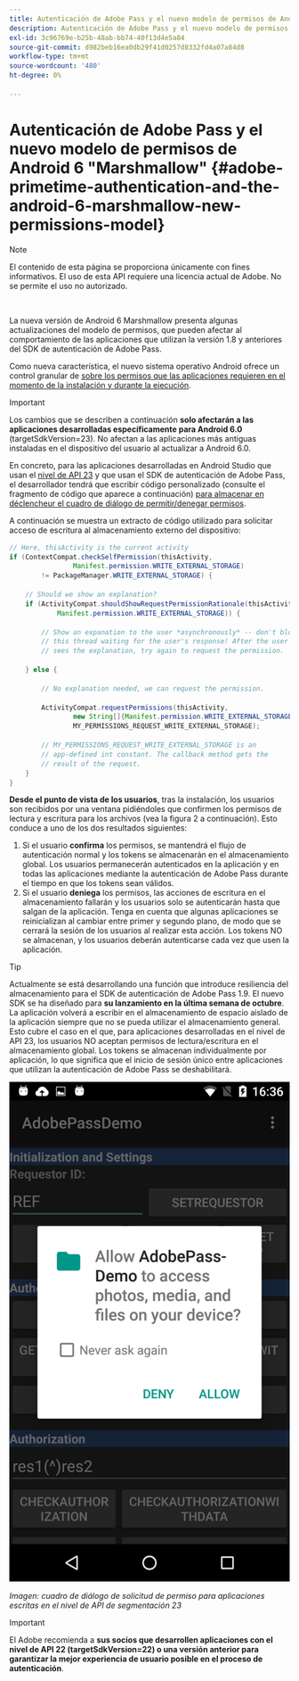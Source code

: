 ```yaml
---
title: Autenticación de Adobe Pass y el nuevo modelo de permisos de Android 6 "Marshmallow"
description: Autenticación de Adobe Pass y el nuevo modelo de permisos de Android 6 "Marshmallow"
exl-id: 3c96769e-b25b-48ab-bb74-40f13d4e5a84
source-git-commit: d982beb16ea0db29f41d0257d8332fd4a07a84d8
workflow-type: tm+mt
source-wordcount: '480'
ht-degree: 0%

---
```


# Autenticación de Adobe Pass y el nuevo modelo de permisos de Android 6 &quot;Marshmallow&quot; {#adobe-primetime-authentication-and-the-android-6-marshmallow-new-permissions-model}

>[!NOTE]
>
>El contenido de esta página se proporciona únicamente con fines informativos. El uso de esta API requiere una licencia actual de Adobe. No se permite el uso no autorizado.

</br>

La nueva versión de Android 6 Marshmallow presenta algunas actualizaciones del modelo de permisos, que pueden afectar al comportamiento de las aplicaciones que utilizan la versión 1.8 y anteriores del SDK de autenticación de Adobe Pass.

Como nueva característica, el nuevo sistema operativo Android ofrece un control granular de [sobre los permisos que las aplicaciones requieren en el momento de la instalación y durante la ejecución](https://developer.android.com/about/versions/marshmallow/android-6.0-changes.html).

>[!IMPORTANT]
>
>Los cambios que se describen a continuación **solo afectarán a las aplicaciones desarrolladas específicamente para Android 6.0** (targetSdkVersion=23). No afectan a las aplicaciones más antiguas instaladas en el dispositivo del usuario al actualizar a Android 6.0.


En concreto, para las aplicaciones desarrolladas en Android Studio que usan el [nivel de API 23](http://developer.android.com/sdk/api_diff/23/changes.html) y que usan el SDK de autenticación de Adobe Pass, el desarrollador tendrá que escribir código personalizado (consulte el fragmento de código que aparece a continuación) [para almacenar en déclencheur el cuadro de diálogo de permitir/denegar permisos](https://developer.android.com/training/permissions/requesting.html).

A continuación se muestra un extracto de código utilizado para solicitar acceso de escritura al almacenamiento externo del dispositivo:

```java
// Here, thisActivity is the current activity
if (ContextCompat.checkSelfPermission(thisActivity,
                Manifest.permission.WRITE_EXTERNAL_STORAGE)
        != PackageManager.WRITE_EXTERNAL_STORAGE) {

    // Should we show an explanation?
    if (ActivityCompat.shouldShowRequestPermissionRationale(thisActivity,
            Manifest.permission.WRITE_EXTERNAL_STORAGE)) {

        // Show an expanation to the user *asynchronously* -- don't block
        // this thread waiting for the user's response! After the user
        // sees the explanation, try again to request the permission.

    } else {

        // No explanation needed, we can request the permission.

        ActivityCompat.requestPermissions(thisActivity,
                new String[]{Manifest.permission.WRITE_EXTERNAL_STORAGE},
                MY_PERMISSIONS_REQUEST_WRITE_EXTERNAL_STORAGE);

        // MY_PERMISSIONS_REQUEST_WRITE_EXTERNAL_STORAGE is an
        // app-defined int constant. The callback method gets the
        // result of the request.
    }
}
```




**Desde el punto de vista de los usuarios**, tras la instalación, los usuarios son recibidos por una ventana pidiéndoles que confirmen los permisos de lectura y escritura para los archivos (vea la figura 2 a continuación). Esto conduce a uno de los dos resultados siguientes:

1. Si el usuario **confirma** los permisos, se mantendrá el flujo de autenticación normal y los tokens se almacenarán en el almacenamiento global. Los usuarios permanecerán autenticados en la aplicación y en todas las aplicaciones mediante la autenticación de Adobe Pass durante el tiempo en que los tokens sean válidos.
1. Si el usuario **deniega** los permisos, las acciones de escritura en el almacenamiento fallarán y los usuarios solo se autenticarán hasta que salgan de la aplicación. Tenga en cuenta que algunas aplicaciones se reinicializan al cambiar entre primer y segundo plano, de modo que se cerrará la sesión de los usuarios al realizar esta acción. Los tokens NO se almacenan, y los usuarios deberán autenticarse cada vez que usen la aplicación.


>[!TIP]
>
>Actualmente se está desarrollando una función que introduce resiliencia del almacenamiento para el SDK de autenticación de Adobe Pass 1.9. El nuevo SDK se ha diseñado para **su lanzamiento en la última semana de octubre**. La aplicación volverá a escribir en el almacenamiento de espacio aislado de la aplicación siempre que no se pueda utilizar el almacenamiento general. Esto cubre el caso en el que, para aplicaciones desarrolladas en el nivel de API 23, los usuarios NO aceptan permisos de lectura/escritura en el almacenamiento global. Los tokens se almacenan individualmente por aplicación, lo que significa que el inicio de sesión único entre aplicaciones que utilizan la autenticación de Adobe Pass se deshabilitará.


![](../assets/android-permissions-request.png)

*Imagen: cuadro de diálogo de solicitud de permiso para aplicaciones escritas en el nivel de API de segmentación 23*

>[!IMPORTANT]
>
> El Adobe recomienda a **sus socios que desarrollen aplicaciones con el nivel de API 22 (targetSdkVersion=22) o una versión anterior para garantizar la mejor experiencia de usuario posible en el proceso de autenticación**.
